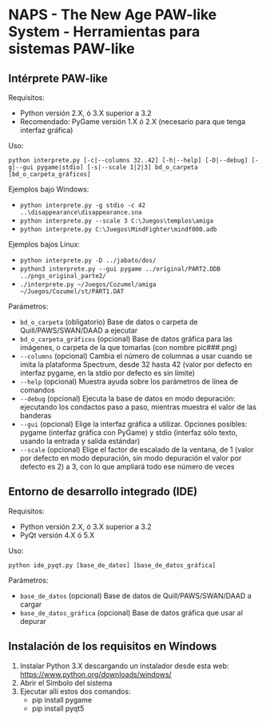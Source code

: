 NAPS - The New Age PAW-like System - Herramientas para sistemas PAW-like
=========================================================================

Intérprete PAW-like
-------------------

Requisitos:

- Python versión 2.X, ó 3.X superior a 3.2
- Recomendado: PyGame versión 1.X ó 2.X (necesario para que tenga interfaz gráfica)

Uso:

``python interprete.py [-c|--columns 32..42] [-h|--help] [-D|--debug] [-g|--gui pygame|stdio] [-s|--scale 1|2|3] bd_o_carpeta [bd_o_carpeta_gráficos]``

Ejemplos bajo Windows:
- ``python interprete.py -g stdio -c 42 ..\disappearance\disappearance.sna``
- ``python interprete.py --scale 3 C:\Juegos\templos\amiga``
- ``python interprete.py C:\Juegos\MindFighter\mindf000.adb``

Ejemplos bajos Linux:
- ``python interprete.py -D ../jabato/dos/``
- ``python3 interprete.py --gui pygame ../original/PART2.DDB ../pngs_original_parte2/``
- ``./interprete.py ~/Juegos/Cozumel/amiga ~/Juegos/Cozumel/st/PART1.DAT``

Parámetros:

- ``bd_o_carpeta`` (obligatorio) Base de datos o carpeta de Quill/PAWS/SWAN/DAAD a ejecutar
- ``bd_o_carpeta_gráficos`` (opcional) Base de datos gráfica para las imágenes, o carpeta de la que tomarlas (con nombre pic###.png)
- ``--columns`` (opcional) Cambia el número de columnas a usar cuando se imita la plataforma Spectrum, desde 32 hasta 42 (valor por defecto en interfaz pygame, en la stdio por defecto es sin límite)
- ``--help`` (opcional) Muestra ayuda sobre los parámetros de línea de comandos
- ``--debug`` (opcional) Ejecuta la base de datos en modo depuración: ejecutando los condactos paso a paso, mientras muestra el valor de las banderas
- ``--gui`` (opcional) Elige la interfaz gráfica a utilizar. Opciones posibles: pygame (interfaz gráfica con PyGame) y stdio (interfaz sólo texto, usando la entrada y salida estándar)
- ``--scale`` (opcional) Elige el factor de escalado de la ventana, de 1 (valor por defecto en modo depuración, sin modo depuración el valor por defecto es 2) a 3, con lo que ampliará todo ese número de veces


Entorno de desarrollo integrado (IDE)
-------------------------------------

Requisitos:

- Python versión 2.X, ó 3.X superior a 3.2
- PyQt versión 4.X ó 5.X

Uso:

``python ide_pyqt.py [base_de_datos] [base_de_datos_gráfica]``

Parámetros:

- ``base_de_datos`` (opcional) Base de datos de Quill/PAWS/SWAN/DAAD a cargar
- ``base_de_datos_gráfica`` (opcional) Base de datos gráfica que usar al depurar


Instalación de los requisitos en Windows
----------------------------------------

1. Instalar Python 3.X descargando un instalador desde esta web: https://www.python.org/downloads/windows/
2. Abrir el Símbolo del sistema
3. Ejecutar allí estos dos comandos:
   - pip install pygame
   - pip install pyqt5
